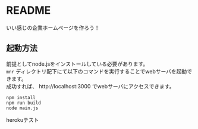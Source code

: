 # README #

いい感じの企業ホームページを作ろう！

## 起動方法
前提としてnode.jsをインストールしている必要があります。  
`mnr` ディレクトリ配下にて以下のコマンドを実行することでwebサーバを起動できます。  
成功すれば、 http://localhost:3000 でwebサーバにアクセスできます。  

```
npm install
npm run build
node main.js
```

herokuテスト
